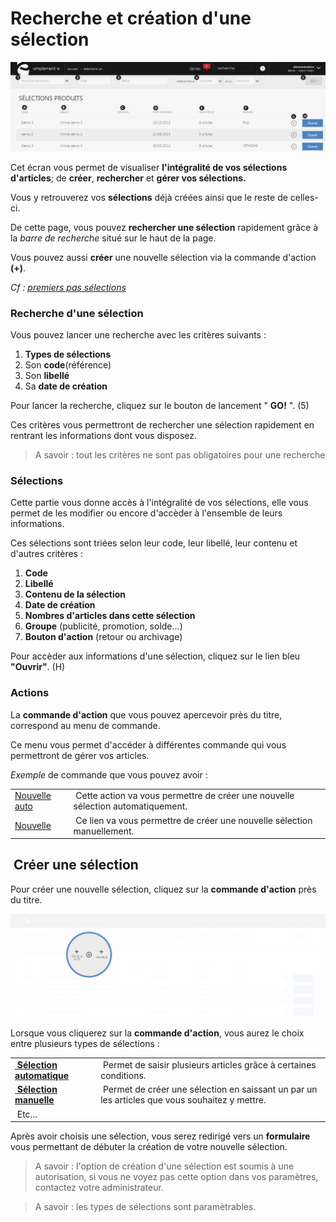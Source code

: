 # Recherche et création d'une sélection


![index-screenshotciappsimplementecom20150810141254](images/index-screenshotciappsimplementecom20150810141254.png)

Cet écran vous permet de visualiser **l'intégralité de vos sélections d'articles**; de **créer**, **rechercher** et **gérer vos sélections.**

Vous y retrouverez vos **sélections** déjà créées ainsi que le reste de celles-ci.

De cette page, vous pouvez **rechercher une sélection** rapidement grâce à la _barre de recherche_ situé sur le haut de la page.

Vous pouvez aussi **créer** une nouvelle sélection via la commande d'action **(+)**.

_Cf : [premiers pas sélections](/fr-fr/start/default.html)_

### Recherche d'une sélection

Vous pouvez lancer une recherche avec les critères suivants :

1.  **Types de sélections**
2.  Son **code**(référence)
3.  Son **libellé**
4.  Sa **date de création**

Pour lancer la recherche, cliquez sur le bouton de lancement " **GO!** ". (5)

Ces critères vous permettront de rechercher une sélection rapidement en rentrant les informations dont vous disposez.

> A savoir : tout les critères ne sont pas obligatoires pour une recherche

### Sélections

Cette partie vous donne accès à l'intégralité de vos sélections, elle vous permet de les modifier ou encore d'accèder à l'ensemble de leurs informations.

Ces sélections sont triées selon leur code, leur libellé, leur contenu et d'autres critères :

1.  **Code**
2.  **Libellé**
3.  **Contenu de la sélection**
4.  **Date de création**
5.  **Nombres d'articles dans cette sélection**
6.  **Groupe** (publicité, promotion, solde...)
7.  **Bouton d'action** (retour ou archivage)

Pour accèder aux informations d'une sélection, cliquez sur le lien bleu **"Ouvrir"**. (H)

### Actions

<p>La&nbsp;<strong>commande d'action</strong>&nbsp;que vous pouvez apercevoir pr&egrave;s du titre, correspond au menu de commande.</p>
<p>Ce menu vous permet d'acc&eacute;der &agrave; diff&eacute;rentes commande qui vous permettront de g&eacute;rer vos articles.</p>
<p><em>Exemple</em> de commande que vous pouvez avoir :</p>
<table>
<tbody>
<tr>
<td><a href="/fr-fr/office/gestion-commerciale/catalogue/selections/Edit.html">Nouvelle auto</a></td>
<td>&nbsp;Cette action va vous permettre de cr&eacute;er une nouvelle s&eacute;lection automatiquement.</td>
</tr>
<tr>
<td><a href="/fr-fr/office/gestion-commerciale/catalogue/selections/selectionmanuelle.html">Nouvelle</a></td>
<td>&nbsp;Ce lien va vous permettre de cr&eacute;er une nouvelle s&eacute;lection manuellement.</td>
</tr>
</tbody>
</table>
<h2>&nbsp;Cr&eacute;er une s&eacute;lection</h2>
<p>Pour cr&eacute;er une nouvelle s&eacute;lection, cliquez sur la&nbsp;<strong>commande d'action</strong>&nbsp;pr&egrave;s du titre.</p>


![index-creruneslection1](images/index-creruneslection1.png)


<p>Lorsque vous cliquerez sur la&nbsp;<strong>commande d'action</strong>, vous aurez le choix entre plusieurs types de s&eacute;lections :</p>
<table>
<tbody>
<tr>
<td><a title="S&eacute;lection automatique" href="/fr-fr/office/gestion-commerciale/catalogue/selections/Edit.html">&nbsp;<strong>S&eacute;lection automatique</strong></a></td>
<td>&nbsp;Permet de saisir plusieurs articles gr&acirc;ce &agrave; certaines conditions.</td>
</tr>
<tr>
<td><a title="S&eacute;lection manuelle" href="/fr-fr/office/gestion-commerciale/catalogue/selections/selectionmanuelle.html"><strong>&nbsp;S&eacute;lection manuelle</strong></a></td>
<td>&nbsp;Permet de cr&eacute;er une s&eacute;lection en saissant un par un les articles que vous souhaitez y mettre.</td>
</tr>
<tr>
<td>&nbsp;Etc...</td>
<td>&nbsp;</td>
</tr>
</tbody>
</table>
<p>Apr&egrave;s avoir choisis une s&eacute;lection, vous serez redirig&eacute; vers un <strong>formulaire</strong> vous permettant de d&eacute;buter la cr&eacute;ation de votre nouvelle s&eacute;lection.</p>
<blockquote>
<p>A savoir : l'option de cr&eacute;ation d'une s&eacute;lection est soumis &agrave; une autorisation, si vous ne voyez pas cette option dans vos param&egrave;tres, contactez votre administrateur.</p>
</blockquote>
<blockquote>
<p>A savoir : les types de s&eacute;lections sont param&egrave;trables.</p>
</blockquote>

